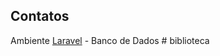 ## Contatos
Ambiente <a href="LARAVEL.md">Laravel</a> - Banco de Dados 
#   b i b l i o t e c a  
 